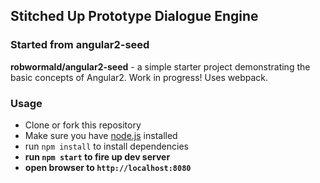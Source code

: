## Stitched Up Prototype Dialogue Engine

### Started from angular2-seed

**robwormald/angular2-seed** - a simple starter project demonstrating the basic concepts of Angular2. Work in progress! Uses webpack.

### Usage
- Clone or fork this repository
- Make sure you have [node.js](https://nodejs.org/) installed
- run `npm install` to install dependencies
- **run `npm start` to fire up dev server**
- **open browser to `http://localhost:8080`**